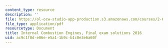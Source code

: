 ```yaml
---
content_type: resource
description: ''
file: https://ol-ocw-studio-app-production.s3.amazonaws.com/courses/2-61-internal-combustion-engines-spring-2017/ac9c1f0de06ee5a11b9cb1c0e3e6a60f_MIT2_61S17_final_2016soln.pdf
file_type: application/pdf
resourcetype: Document
title: Internal Combustion Engines, Final exam solutions 2016
uid: ac9c1f0d-e06e-e5a1-1b9c-b1c0e3e6a60f
---
```

